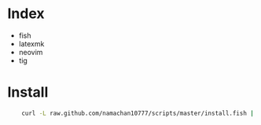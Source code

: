 # Index
 * fish
 * latexmk
 * neovim
 * tig

# Install
```bash
	curl -L raw.github.com/namachan10777/scripts/master/install.fish | fish
```
